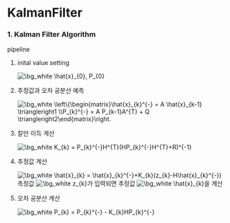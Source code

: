 # KalmanFilter

### 1. Kalman Filter Algorithm

pipeline

1. inital value setting

     <img src="https://latex.codecogs.com/png.image?\dpi{130}&space;\bg_white&space;\hat{x}_{0},&space;P_{0}" title="\bg_white \hat{x}_{0}, P_{0}" />
2. 추정값과 오차 공분산 예측

     <img src="https://latex.codecogs.com/png.image?\dpi{120}&space;\bg_white&space;\left\{\begin{matrix}\hat{x}_{k}^{-}&space;=&space;A&space;\hat{x}_{k-1}&space;\triangleright1&space;\\P_{k}^{-}&space;=&space;A&space;P_{k-1}A^{T}&space;&plus;&space;Q&space;\triangleright2\end{matrix}\right." title="\bg_white \left\{\begin{matrix}\hat{x}_{k}^{-} = A \hat{x}_{k-1} \triangleright1 \\P_{k}^{-} = A P_{k-1}A^{T} + Q \triangleright2\end{matrix}\right." />
     
3. 칼만 이득 계산

    <img src="https://latex.codecogs.com/png.image?\dpi{120}&space;\bg_white&space;K_{k}&space;=&space;P_{k}^{-}H^{T}(HP_{k}^{-}H^{T}&plus;R)^{-1}" title="\bg_white K_{k} = P_{k}^{-}H^{T}(HP_{k}^{-}H^{T}+R)^{-1}" />
    
4. 추정값 계산

    <img src="https://latex.codecogs.com/png.image?\dpi{130}&space;\bg_white&space;\hat{x}_{k}&space;=&space;\hat{x}_{k}^{-}&plus;K_{k}(z_{k}-H\hat{x}_{k}^{-})" title="\bg_white \hat{x}_{k} = \hat{x}_{k}^{-}+K_{k}(z_{k}-H\hat{x}_{k}^{-})" /> 측정값 <img src="https://latex.codecogs.com/png.image?\dpi{120}&space;\bg_white&space;z_{k}" title="\bg_white z_{k}" />가 입력되면 추정값 <img src="https://latex.codecogs.com/png.image?\dpi{120}&space;\bg_white&space;\hat{x}_{k}" title="\bg_white \hat{x}_{k}" />을 계산
    
5. 오차 공분산 계산

    <img src="https://latex.codecogs.com/png.image?\dpi{130}&space;\bg_white&space;P_{k}&space;=&space;P_{k}^{-}&space;-&space;K_{k}HP_{k}^{-}" title="\bg_white P_{k} = P_{k}^{-} - K_{k}HP_{k}^{-}" />
